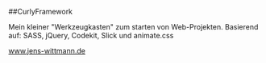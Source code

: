 ##CurlyFramework

Mein kleiner "Werkzeugkasten" zum starten von Web-Projekten.
Basierend auf: SASS, jQuery, Codekit, Slick und animate.css

www.jens-wittmann.de
